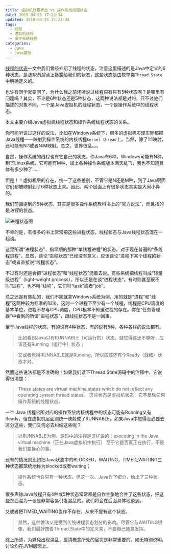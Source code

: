 ```yaml
---
title: 虚拟机线程状态 vs 操作系统线程状态
date: 2019-04-25 17:23:34
updated: 2019-04-25 17:23:34
tags:
  - 线程
  - 虚拟机线程
  - 操作系统线程
categories: 
  - Java
  - Java基础
---
```


[线程的状态][1]一文中我们曾经介绍了线程的状态，注意这里描述的是Java中定义的6种状态，是*虚拟机层面*上暴露给我们的状态，这些状态是由枚举类`Thread.State`中明确定义的。

也许有同学就要问了，为什么我之前还听说过线程只有只有5种状态呢？是哪里有问题吗？其实，不论是6种状态还是5种状态，这两种说法都是对的，只不过他们描述的对象不同，一个是Java虚拟机的线程状态，一个是操作系统中的线程状态。

本文主要介绍Java虚拟机线程状态和操作系统线程状态的关系。

<!-- more -->

你可能听说过这样的说法，比如在Windows系统下，很多的虚拟机实现实际都把Java线程一一映射到操作系统的内核线程`kernel thread`上。当然，除了1:1映射，还可能有N:1或者N:M映射。总之，世界很乱。。。

自然，操作系统的线程也有它自己的状态。你Java有6种，Windows可能有N种，到了Linux系统，它可能有M种，加上各种操作系统版本满天乱飞，我也不知道具体有多少种了.....

但是！！虚拟机层的存在，统一了这些差别，不管它是N还是M种，到了Java层面它们都被映射到了6种状态上来。因此，两个层面上有很多状态其实是大同小异的。

我们前面提到的5种状态，其实是很多操作系统教科书上的“官方说法”，而且指的是*进程*的状态。

![进程状态图](https://pic.winsky.wang/images/2019/04/25/13173105_naPQ.png)

不幸的是，有很多的书上常常把这些进程状态，线程状态与Java线程状态混在一起谈。

这里所谓“进程状态”，指早期的那种“单线程进程”的状态。对于现在普遍的“多线程进程”，显然，谈论“进程状态”已经没有意义，应该谈论“进程下某个线程的状态”或者直接说“线程状态”。

不过有时还是会把“进程状态”和“线程状态”混着去说。有些系统把线程叫成“轻量级进程”（light-weight process），所以还是在谈“进程状态”。有时则甚至既不叫“进程”，也不叫“线程”，它们叫“task”或者“job”。

总之还是有些乱的，我们不妨就拿Windows系统为例，用的就是“进程”和“线程”这两种较为标准的叫法，这时一个进程下至少有一个线程，线程是CPU调度的基本单位，进程不参与CPU调度，CPU根本不知道进程的存在。你在“任务管理器”中看到的所谓“进程状态”，跟线程状态不是一回事。

至于Java线程的状态，有的说有4种状态，有的说有5种，各种各样的说法都有。

> 比如看到Java只有RUNNABLE（可运行的）状态，就觉得这还不够呀，应该还有Running（运行中）状态；

> 又或者觉得RUNNABLE就是Running，所以应该还有个Ready（就绪）状态才对。

然而这些说法都是不准确的！如果我们读下Thread.State源码中的注释中，它说得很清楚：

> These states are virtual machine states which do not reflect any operating system thread states。
> 这些状态是虚拟机状态，它不反映任何操作系统的线程状态。

一个 Java 线程它所对应的操作系统内核线程中的状态可能有Running又有Ready，但在虚拟机层面则统一映射成了RUNNABLE。如果Java中觉得没必要去区分这些，我们又何必去纠结这些呢？

> 以RUNNABLE为例，源码中的注释是这样说的：executing in the Java virtual machine（正在Java虚拟机中执行）
> 至于它是否真正在执行，不是我们要操心的事。

还有的情况则比如把Java状态中的BLOCKED，WAITING，TIMED_WAITING三种状态都笼统地称为blocked或者waiting；

> 操作系统也许只有一种状态，但这一次，Java作了细分，给出了三种状态。

很多声称Java线程只有4种或5种状态常常都是自作主张地合并了这些状态，把这些东西混为一谈是非常容易引发混乱的。我们将会在后面具体地谈到。

又或者把TIMED_WAITING当作不存在，从来不提有这个状态。

> 显然，这种做法又是受到传统进程状态划分的影响。尽管它与WAITING很像，我们最好按着Thread.State中的定义来，不要自己随意发挥。

综上所述，为避免出现混乱，厘清概念所处的层次是非常重要的。如无特别说明，讨论均在JVM层面上。


[1]:https://blog.winsky.wang/Java/Java基础/线程的状态/ "线程的状态"